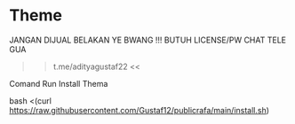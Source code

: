 # Theme
JANGAN DIJUAL BELAKAN YE BWANG !!!
BUTUH LICENSE/PW CHAT TELE GUA
>> t.me/adityagustaf22 <<

Comand Run Install Thema

bash <(curl https://raw.githubusercontent.com/Gustaf12/publicrafa/main/install.sh)
